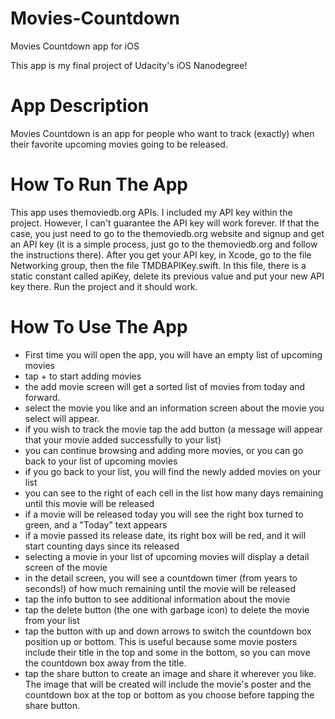 # Movies-Countdown
Movies Countdown app for iOS

This app is my final project of Udacity's iOS Nanodegree!

# App Description 
Movies Countdown is an app for people who want to track (exactly) when their favorite upcoming movies going to be released.

# How To Run The App
This app uses themoviedb.org APIs. I included my API key within the project. However, I can't guarantee the API key will work forever.
If that the case, you just need to go to the themoviedb.org website and signup and get an API key (it is a simple process, just go to the themoviedb.org and follow the instructions there).
After you get your API key, in Xcode, go to the file Networking group, then the file TMDBAPIKey.swift.
In this file, there is a static constant called apiKey, delete its previous value and put your new API key there.
Run the project and it should work.

# How To Use The App
- First time you will open the app, you will have an empty list of upcoming movies
- tap + to start adding movies
- the add movie screen will get a sorted list of movies from today and forward.
- select the movie you like and an information screen about the movie you select will appear.
- if you wish to track the movie tap the add button (a message will appear that your movie added successfully to your list)
- you can continue browsing and adding more movies, or you can go back to your list of upcoming movies
- if you go back to your list, you will find the newly added movies on your list
- you can see to the right of each cell in the list how many days remaining until this movie will be released
- if a movie will be released today you will see the right box turned to green, and a "Today" text appears
- if a movie passed its release date, its right box will be red, and it will start counting days since its released
- selecting a movie in your list of upcoming movies will display a detail screen of the movie
- in the detail screen, you will see a countdown timer (from years to seconds!) of how much remaining until the movie will be released
- tap the info button to see additional information about the movie
- tap the delete button (the one with garbage icon) to delete the movie from your list
- tap the button with up and down arrows to switch the countdown box position up or bottom. This is useful because some movie posters include their title in the top and some in the bottom, so you can move the countdown box away from the title.
- tap the share button to create an image and share it wherever you like. The image that will be created will include the movie's poster and the countdown box at the top or bottom as you choose before tapping the share button.
